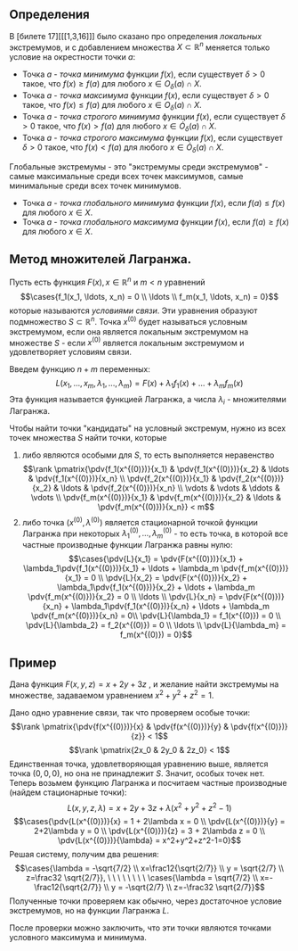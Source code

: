 
## Определения
В [билете 17][[[1,3,16]]] было сказано про определения *локальных* экстремумов, и с добавлением множества $X \subset \mathbb R^n$ меняется только условие на окрестности точки $a$:
- Точка $a$ - *точка минимума* функции $f(x)$, если существует $\delta >0$ такое, что $f(x) \geq f(a)$ для любого $x \in O_\delta(a) \cap X$.
- Точка $a$ - *точка максимума* функции $f(x)$, если существует $\delta >0$ такое, что $f(x) \leq f(a)$ для любого $x \in O_\delta(a) \cap X$.
- Точка $a$ - *точка строгого минимума* функции $f(x)$, если существует $\delta >0$ такое, что $f(x) \gt f(a)$ для любого $x \in \dot O_\delta(a) \cap X$.
- Точка $a$ - *точка строгого максимума* функции $f(x)$, если существует $\delta >0$ такое, что $f(x) \lt f(a)$ для любого $x \in \dot O_\delta(a) \cap X$.

Глобальные экстремумы - это "экстремумы среди экстремумов" - самые максимальные среди всех точек максимумов, самые минимальные среди всех точек минимумов.
- Точка $a$ - *точка глобального минимума* функции $f(x)$, если $f(a) \leq f(x)$ для любого $x \in X$.
- Точка $a$ - *точка глобального максимума* функции $f(x)$, если $f(a) \geq f(x)$ для любого $x \in X$.

## Метод множителей Лагранжа.
Пусть есть функция $F(x), x \in \mathbb R^n$ и $m < n$ уравнений
$$\cases{f_1(x_1, \ldots, x_n) = 0 \\ \ldots \\ f_m(x_1, \ldots, x_n) = 0}$$
которые называются *условиями связи*. Эти уравнения образуют подмножество $S \subset \mathbb R^n$. Точка $x^{(0)}$ будет называться условным экстремумом, если она является локальным экстремумом на множестве $S$ - если $x^{(0)}$ является локальным экстремумом и удовлетворяет условиям связи.

Введем функцию $n+m$ переменных:
$$L(x_1, \ldots, x_m, \lambda_1, \ldots, \lambda_m) = F(x) + \lambda_1f_1(x) + \ldots + \lambda_mf_m(x)$$
Эта функция называется функцией Лагранжа, а числа $\lambda_i$ - множителями Лагранжа.

Чтобы найти точки "кандидаты" на условный экстремум, нужно из всех точек множества $S$ найти точки, которые
1. либо являются особыми для $S$, то есть выполняется неравенство $$\rank  \pmatrix{\pdv{f_1(x^{(0)})}{x_1} & \pdv{f_1(x^{(0)})}{x_2} & \ldots & \pdv{f_1(x^{(0)})}{x_n} \\ \pdv{f_2(x^{(0)})}{x_1} & \pdv{f_2(x^{(0)})}{x_2} & \ldots & \pdv{f_2(x^{(0)})}{x_n} \\ \vdots & \vdots & \ddots & \vdots \\ \pdv{f_m(x^{(0)})}{x_1} & \pdv{f_m(x^{(0)})}{x_2} & \ldots & \pdv{f_m(x^{(0)})}{x_n}} < m$$
2. либо точка $(x^{(0)}, \lambda^{(0)})$ является стационарной точкой функции Лагранжа при некоторых $\lambda^{(0)}_1, \ldots, \lambda^{(0)}_m$ - то есть точка, в которой все частные производные функции Лагранжа равны нулю: $$\cases{\pdv{L}{x_1} = \pdv{F(x^{(0)})}{x_1} + \lambda_1\pdv{f_1(x^{(0)})}{x_1} + \ldots + \lambda_m \pdv{f_m(x^{(0)})}{x_1} = 0 \\ \pdv{L}{x_2} = \pdv{F(x^{(0)})}{x_2} + \lambda_1\pdv{f_1(x^{(0)})}{x_2} + \ldots + \lambda_m \pdv{f_m(x^{(0)})}{x_2} = 0 \\ \ldots \\ \pdv{L}{x_n} = \pdv{F(x^{(0)})}{x_n} + \lambda_1\pdv{f_1(x^{(0)})}{x_n} + \ldots + \lambda_m \pdv{f_m(x^{(0)})}{x_n} = 0\\ \pdv{L}{\lambda_1} = f_1(x^{(0)}) = 0 \\ \pdv{L}{\lambda_2} = f_2(x^{(0)}) = 0 \\ \ldots \\ \pdv{L}{\lambda_m} = f_m(x^{(0)}) = 0}$$

## Пример
Дана функция $F(x,y,z) = x+2y+3z$ , и желание найти экстремумы на множестве, задаваемом уравнением $x^2+y^2+z^2=1$.

Дано одно уравнение связи, так что проверяем особые точки:
$$\rank \pmatrix{\pdv{f(x^{(0)})}{x} & \pdv{f(x^{(0)})}{y} & \pdv{f(x^{(0)})}{z}} < 1$$
$$\rank \pmatrix{2x_0 & 2y_0 & 2z_0} < 1$$
Единственная точка, удовлетворяющая уравнению выше, является точка $(0,0,0)$, но она не принадлежит $S$. Значит, особых точек нет. Теперь возьмем функцию Лагранжа и посчитаем частные производные (найдем стационарные точки):
$$L(x,y,z, \lambda) = x+2y+3z+\lambda(x^2+y^2+z^2-1)$$
$$\cases{\pdv{L(x^{(0)})}{x} = 1 + 2\lambda x = 0 \\ \pdv{L(x^{(0)})}{y} = 2+2\lambda y = 0 \\ \pdv{L(x^{(0)})}{z} = 3 + 2\lambda z = 0 \\ \pdv{L(x^{(0)})}{\lambda} = x^2+y^2+z^2-1=0}$$
Решая систему, получим два решения:
$$\cases{\lambda = -\sqrt{7/2} \\ x=\frac12{\sqrt{2/7}} \\ y = \sqrt{2/7} \\ z=\frac32 \sqrt{2/7}}, \ \ \ \ \ \ \ \ \cases{\lambda = \sqrt{7/2} \\ x=-\frac12{\sqrt{2/7}} \\ y = -\sqrt{2/7} \\ z=-\frac32 \sqrt{2/7}}$$
Полученные точки проверяем как обычно, через достаточное условие экстремумов, но на функции Лагранжа $L$.

После проверки можно заключить, что эти точки являются точками условного максимума и минимума.
